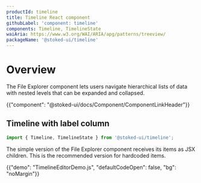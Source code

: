 ```yaml
---
productId: timeline
title: Timeline React component
githubLabel: 'component: timeline'
components: Timeline, TimelineState
waiAria: https://www.w3.org/WAI/ARIA/apg/patterns/treeview/
packageName: '@stoked-ui/timeline'
---
```


# Overview

<p class="description">The File Explorer component lets users navigate hierarchical lists of data with nested levels that can be expanded and collapsed.</p>

{{"component": "@stoked-ui/docs/Component/ComponentLinkHeader"}}

## Timeline with label column

```jsx
import { Timeline, TimelineState } from '@stoked-ui/timeline';
```

The simple version of the File Explorer component receives its items as JSX children.
This is the recommended version for hardcoded items.

{{"demo": "TimelineEditorDemo.js", "defaultCodeOpen": false, "bg": "noMargin"}}
